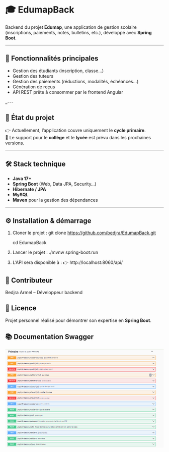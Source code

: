 # 🎓 EdumapBack

Backend du projet **Edumap**, une application de gestion scolaire (inscriptions, paiements, notes, bulletins, etc.), développé avec **Spring Boot**.

---

## 🚀 Fonctionnalités principales
- Gestion des étudiants (inscription, classe…)
- Gestion des tuteurs
- Gestion des paiements (réductions, modalités, échéances…)
- Génération de reçus
- API REST prête à consommer par le frontend Angular

_---

## 📌 État du projet
👉 Actuellement, l’application couvre uniquement le **cycle primaire**.  
🚧 Le support pour le **collège** et le **lycée** est prévu dans les prochaines versions.

---

## 🛠️ Stack technique
- **Java 17+**
- **Spring Boot** (Web, Data JPA, Security…)
- **Hibernate / JPA**
- **MySQL** 
- **Maven** pour la gestion des dépendances

---

## ⚙️ Installation & démarrage

1. Cloner le projet :
   git clone https://github.com/bedjra/EdumapBack.git

    cd EdumapBack

2. Lancer le projet :
./mvnw spring-boot:run

3. L’API sera disponible à :
👉 http://localhost:8060/api/


## 🤝 Contributeur

Bedjra Armel – Développeur backend

## 📄 Licence

Projet personnel réalisé pour démontrer son expertise en **Spring Boot**.

## 📚 Documentation Swagger

![Texte alternatif](src/main/resources/templates/Capture.PNG)
